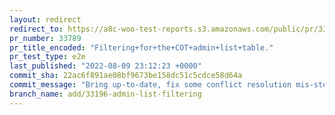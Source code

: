 ```yaml
---
layout: redirect
redirect_to: https://a8c-woo-test-reports.s3.amazonaws.com/public/pr/33789/e2e/index.html
pr_number: 33789
pr_title_encoded: "Filtering+for+the+COT+admin+list+table."
pr_test_type: e2e
last_published: "2022-08-09 23:12:23 +0000"
commit_sha: 22ac6f891ae08bf9673be158dc51c5cdce58d64a
commit_message: "Bring up-to-date, fix some conflict resolution mis-steps."
branch_name: add/33196-admin-list-filtering
---
```

